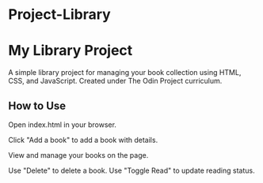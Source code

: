# Project-Library

# My Library Project
A simple library project for managing your book collection using HTML, CSS, and JavaScript. Created under The Odin Project curriculum.

## How to Use
Open index.html in your browser.

Click "Add a book" to add a book with details.

View and manage your books on the page.

Use "Delete" to delete a book.
Use "Toggle Read" to update reading status.
